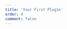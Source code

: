 ```yaml
---
title: 'Your First Plugin'
order: 0
comment: false
---
```


<ExclusivePage path="files/tutorials/first-plugin.md" />
